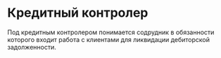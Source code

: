 # Кредитный контролер

Под кредитным контролером понимается содрудник в обязанности которого входит работа с клиентами для ликвидации дебиторской задолженности.
